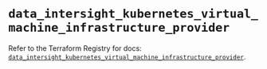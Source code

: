 # `data_intersight_kubernetes_virtual_machine_infrastructure_provider`

Refer to the Terraform Registry for docs: [`data_intersight_kubernetes_virtual_machine_infrastructure_provider`](https://registry.terraform.io/providers/ciscodevnet/intersight/1.0.71/docs/data-sources/kubernetes_virtual_machine_infrastructure_provider).
